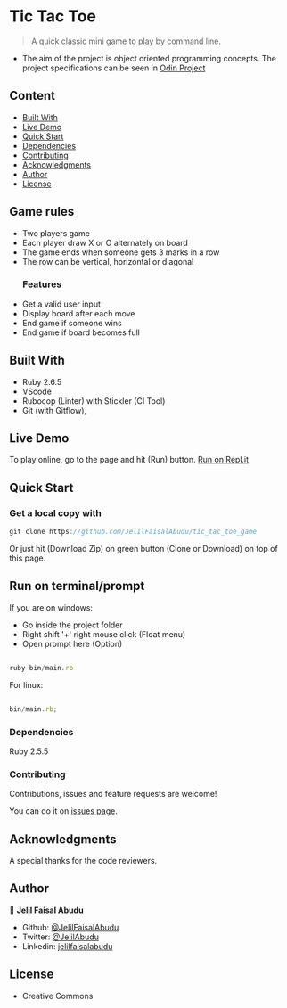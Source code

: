 # Tic Tac Toe

 > A quick classic mini game to play by command line.

- The aim of the project is object oriented programming concepts.
The project specifications can be seen in [Odin Project](https://www.theodinproject.com/courses/ruby-programming/lessons/oop)

## Content

- [Built With](#built-with)
- [Live Demo](#live-demo)
- [Quick Start](#quick-start)
- [Dependencies](#dependencies)
- [Contributing](#contributing)
- [Acknowledgments](#acknowledgments)
- [Author](#author)
- [License](#license)

## Game rules

- Two players game
- Each player draw X or O alternately on board
- The game ends when someone gets 3 marks in a row
- The row can be vertical, horizontal or diagonal

<ul>
  <h3>Features</h3>
  <li>Get a valid user input</li>
  <li>Display board after each move</li>
  <li>End game if someone wins</li>
  <li>End game if board becomes full</li>
</ul>

## Built With

- Ruby 2.6.5
- VScode
- Rubocop (Linter) with Stickler (CI Tool)
- Git (with Gitflow),

## Live Demo

To play online, go to the page and hit (Run) button.
[Run on Repl.it](https://tic-tac-toe.jelilfaisalabud.repl.run/)

## Quick Start

### Get a local copy with

```js
git clone https://github.com/JelilFaisalAbudu/tic_tac_toe_game

```

Or just hit (Download Zip) on green button (Clone or Download) on top of this page.

## Run on terminal/prompt

If you are on windows:

- Go inside the project folder
- Right shift '+' right mouse click (Float menu)
- Open prompt here (Option)

```js

ruby bin/main.rb

```

For linux:

```js

bin/main.rb;

```

### Dependencies

Ruby 2.5.5

### Contributing

Contributions, issues and feature requests are welcome!

You can do it on [issues page](https://github.com/JelilFaisalAbudu/tic_tac_toe_game/issues).

## Acknowledgments

A special thanks for the code reviewers.

## Author

👤 **Jelil Faisal Abudu**

- Github: [@JelilFaisalAbudu](https://github.com/JelilFaisalAbudu)
- Twitter: [@JelilAbudu](https://twitter.com/jelilabudu)
- Linkedin: [jelilfaisalabudu](https://linkedin.com/in/jelilfaisalabudu)

## License

- Creative Commons
